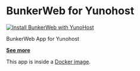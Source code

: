 BunkerWeb for Yunohost
==========

[![Install BunkerWeb with YunoHost](https://install-app.yunohost.org/install-with-yunohost.png)](https://install-app.yunohost.org/?app=bunkerweb)

BunkerWeb App for Yunohost

**[See more](https://www.bunkerweb.io/)**


This app is inside a [Docker image](https://hub.docker.com/layers/bunkerity/bunkerweb/1.5.2/images/sha256-ccd7908c8105a7c516c643570b6b9bab3a850388338b9b71188de7dfa28bd668?context=explore).

